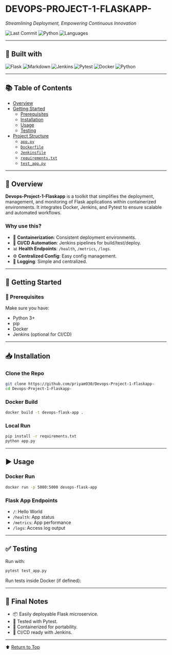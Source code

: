 
# DEVOPS-PROJECT-1-FLASKAPP-

*Streamlining Deployment, Empowering Continuous Innovation*

![Last Commit](https://img.shields.io/badge/last%20commit-today-brightgreen)
![Python](https://img.shields.io/badge/python-85.4%25-blue)
![Languages](https://img.shields.io/badge/languages-2-informational)

---

## 🔧 Built with

![Flask](https://img.shields.io/badge/-Flask-black?logo=flask)
![Markdown](https://img.shields.io/badge/-Markdown-black?logo=markdown)
![Jenkins](https://img.shields.io/badge/-Jenkins-red?logo=jenkins)
![Pytest](https://img.shields.io/badge/-Pytest-blue?logo=pytest)
![Docker](https://img.shields.io/badge/-Docker-blue?logo=docker)
![Python](https://img.shields.io/badge/-Python-blue?logo=python)

---

## 📚 Table of Contents

- [Overview](#overview)
- [Getting Started](#getting-started)
  - [Prerequisites](#prerequisites)
  - [Installation](#installation)
  - [Usage](#usage)
  - [Testing](#testing)
- [Project Structure](#project-structure)
  - [`app.py`](#1-apppy)
  - [`Dockerfile`](#2-dockerfile)
  - [`Jenkinsfile`](#3-jenkinsfile)
  - [`requirements.txt`](#4-requirementstxt)
  - [`test_app.py`](#5-test_apppy)

---

## 🧠 Overview

**Devops-Project-1-Flaskapp** is a toolkit that simplifies the deployment, management, and monitoring of Flask applications within containerized environments. It integrates Docker, Jenkins, and Pytest to ensure scalable and automated workflows.

### Why use this?

- 🧩 **Containerization**: Consistent deployment environments.
- 🚀 **CI/CD Automation**: Jenkins pipelines for build/test/deploy.
- 📊 **Health Endpoints**: `/health`, `/metrics`, `/logs`.
- ⚙️ **Centralized Config**: Easy config management.
- 📄 **Logging**: Simple and centralized.

---

## 🚀 Getting Started

### 🧱 Prerequisites

Make sure you have:

- Python 3+
- pip
- Docker
- Jenkins (optional for CI/CD)

---

## 📥 Installation

### Clone the Repo

```bash
git clone https://github.com/priyam930/Devops-Project-1-Flaskapp-
cd Devops-Project-1-Flaskapp-
```

### Docker Build

```bash
docker build -t devops-flask-app .
```

### Local Run

```bash
pip install -r requirements.txt
python app.py
```

---

## ▶️ Usage

### Docker Run

```bash
docker run -p 5000:5000 devops-flask-app
```

### Flask App Endpoints

- `/`: Hello World
- `/health`: App status
- `/metrics`: App performance
- `/logs`: Access log output

---

## ✅ Testing

Run with:

```bash
pytest test_app.py
```

Run tests inside Docker (if defined):




---

## 🏁 Final Notes

- 📦 Easily deployable Flask microservice.
- 🧪 Tested with Pytest.
- 🐳 Containerized for portability.
- 🔄 CI/CD ready with Jenkins.

---

⬆️ [Return to Top](#devops-project-1-flaskapp-)
